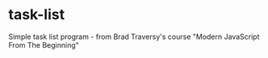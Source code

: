 # task-list
Simple task list program - from Brad Traversy's course "Modern JavaScript From The Beginning"
